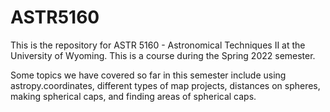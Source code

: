 # ASTR5160

This is the repository for ASTR 5160 - Astronomical Techniques II at the University of Wyoming.
This is a course during the Spring 2022 semester.

Some topics we have covered so far in this semester include using astropy.coordinates, different types of map projects, distances on spheres, making spherical caps, and finding areas of spherical caps.